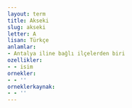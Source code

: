 ```yaml
---
layout: term
title: Akseki
slug: akseki
letter: A
lisan: Türkçe
anlamlar:
- Antalya iline bağlı ilçelerden biri
ozellikler:
- - isim
ornekler:
- - ''
orneklerkaynak:
- - ''
---
```

